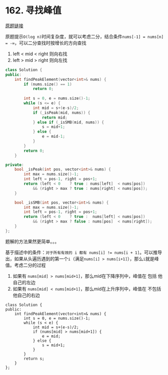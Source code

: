 # 162. 寻找峰值

[原题链接](https://leetcode-cn.com/problems/find-peak-element/)

原题提示`O(log n)`时间复杂度，就可以考虑二分，结合条件`nums[-1] = nums[n] = -∞`，可以二分查找时按增长的方向查找
1. left < mid < right 则向右找
2. left > mid > right 则向左找

```cpp
class Solution {
public:
    int findPeakElement(vector<int>& nums) {
        if (nums.size() == 1)
            return 0;
        
        int s = 0, e = nums.size()-1;
        while (s <= e) {
            int mid = s+(e-s)/2;
            if (_isPeak(mid, nums)) {
                return mid;
            } else if (_isSMB(mid, nums)) {
                s = mid+1;
            } else {
                e = mid-1;
            }
        }
        return 0;
    }

private:
    bool _isPeak(int pos, vector<int>& nums) {
        int max = nums.size()-1;
        int left = pos-1, right = pos+1;
        return (left < 0    ? true : nums[left]  < nums[pos])
            && (right > max ? true : nums[right] < nums[pos]);
    }

    bool _isSMB(int pos, vector<int>& nums) {
        int max = nums.size()-1;
        int left = pos-1, right = pos+1;
        return (left < 0    ? true :  nums[left] < nums[pos])
            && (right > max ? false : nums[pos]  < nums[right]);
    }
};
```

题解的方法果然更简单。。。

基于描述中的条件：`对于所有有效的 i 都有 nums[i] != nums[i + 1]`。可以推导出，如果从头遍历遇到的第一个`i`（满足`nums[i] > nums[i+1]`），那么`i`就是峰值。考虑二分的过程
1. 如果有 `nums[mid] > nums[mid+1]`，那么mid在下降序列中，峰值在 包括 他自己的左边
2. 如果有 `nums[mid] < nums[mid+1]`，那么mid在上升序列中，峰值在 不包括 他自己的右边

```
class Solution {
public:
    int findPeakElement(vector<int>& nums) {
        int s = 0, e = nums.size()-1;
        while (s < e) {
            int mid = s+(e-s)/2;
            if (nums[mid] > nums[mid+1]) {
                e = mid;
            } else {
                s = mid+1;
            }
        }
        return s;
    }
};
```